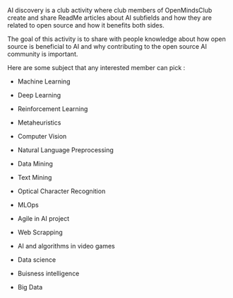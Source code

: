AI discovery is a club activity where club members of OpenMindsClub create and share ReadMe articles about AI subfields and how they are related to open source and how it benefits both sides.

The goal of this activity is to share with people knowledge about how open source is beneficial to AI and why contributing to the open source AI community is important.

Here are some subject that any interested member can pick :

- Machine Learning

- Deep Learning

- Reinforcement Learning

- Metaheuristics

- Computer Vision

- Natural Language Preprocessing

- Data Mining

- Text Mining

- Optical Character Recognition

- MLOps

- Agile in AI project

- Web Scrapping 

- AI and algorithms in video games

- Data science

- Buisness intelligence

- Big Data
